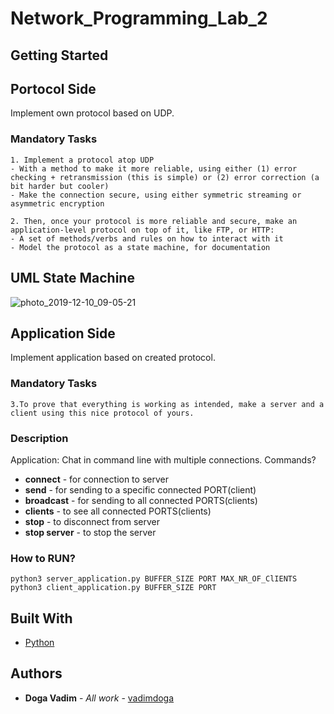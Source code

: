 # Network_Programming_Lab_2

## Getting Started

## Portocol Side

Implement own protocol based on UDP.

### Mandatory Tasks

```
1. Implement a protocol atop UDP
- With a method to make it more reliable, using either (1) error checking + retransmission (this is simple) or (2) error correction (a bit harder but cooler)
- Make the connection secure, using either symmetric streaming or asymmetric encryption

2. Then, once your protocol is more reliable and secure, make an application-level protocol on top of it, like FTP, or HTTP:
- A set of methods/verbs and rules on how to interact with it
- Model the protocol as a state machine, for documentation

```

## UML State Machine
![photo_2019-12-10_09-05-21](https://user-images.githubusercontent.com/43139007/70603328-f8eac500-1bfe-11ea-930c-47b5f7186599.jpg)

## Application Side

Implement application based on created protocol.

### Mandatory Tasks
```
3.To prove that everything is working as intended, make a server and a client using this nice protocol of yours.
```
### Description

Application: Chat in command line with multiple connections.
Commands?

* **connect** - for connection to server
* **send** - for sending to a specific connected PORT(client)
* **broadcast** - for sending to all connected PORTS(clients)
* **clients** - to see all connected PORTS(clients)
* **stop** - to disconnect from server
* **stop server** - to stop the server

### How to RUN?
```
python3 server_application.py BUFFER_SIZE PORT MAX_NR_OF_ClIENTS
python3 client_application.py BUFFER_SIZE PORT
```
## Built With

* [Python](https://www.python.org/)


## Authors

* **Doga Vadim** - *All work* - [vadimdoga](https://github.com/vadimdoga)
